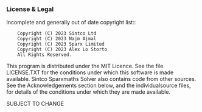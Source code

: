 ### License & Legal

Incomplete and generally out of date copyright list::

        Copyright (C) 2023 Sintco Ltd
        Copyright (C) 2023 Najm Ajmal
        Copyright (C) 2023 Sparx Limited
        Copyright (C) 2023 Alex Lo Storto
        All Rights Reserved.

This program is distributed under the MIT Licence. See the file LICENSE.TXT 
for the conditions under which this software is made available. Sintco 
Sparxmaths Solver also contains code from other sources. See the 
Acknowledgements section below, and the individualsource files, for details 
of the conditions under which they are made available.


SUBJECT TO CHANGE
